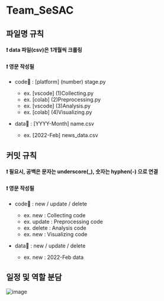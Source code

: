 # Team_SeSAC


## 파일명 규칙
#### ❗ data 파일(csv)은 1개월씩 크롤링
#### ❗ 영문 작성필

  * code📁 : [platform] (number) stage.py
    * ex. [vscode] (1)Collecting.py
    * ex. [colab] (2)Preprocessing.py
    * ex. [vscode] (3)Analysis.py
    * ex. [colab] (4)Visualizing.py
      
  * data📁 : [YYYY-Month] name.csv
    * ex. [2022-Feb] news_data.csv

## 커밋 규칙
#### ❗ 필요시, 공백은 문자는 underscore(_), 숫자는 hyphen(-) 으로 연결
#### ❗ 영문 작성필

  * code📁 : new / update / delete
    * ex. new : Collecting code
    * ex. update : Preprocessing code
    * ex. delete : Analysis code
    * ex. new : Visualizing code
      
  * data📁 : new / update / delete
    * ex. new : 2022-Feb data



## 일정 및 역할 분담

![image](https://github.com/maximin90/Team_SeSAC/assets/113491089/6603e299-03a0-4765-8e97-73b8f38ef10b)
